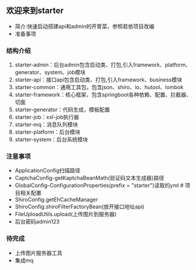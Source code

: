 ## 欢迎来到starter
* 简介:快速启动搭建api和admin的开胃菜，参照若依项目改编
* 准备事项

### 结构介绍
1. starter-admin：后台admin包含启动类、打包,引入framework、platform、generator、system、job模块
2. starter-api：接口api包含启动类、打包,引入framework、business模块
3. starter-common：通用工具包，包含json、shiro、io、hutool、lombok
4. starter-framework：核心框架，包含springboot各种依赖、配置、拦截器、切面
5. starter-generator：代码生成，模板配置
6. starter-job：xxl-job执行器
7. starter-mq：消息队列模块
8. starter-platform：后台模块
9. starter-system：后台系统模块

### 注意事项
* ApplicationConfig扫描路径
* CaptchaConfig-getKaptchaBeanMath(验证码文本生成器)路径
* GlobalConfig-ConfigurationProperties(prefix = "starter")读取的yml # 项目相关配置
* ShiroConfig.getEhCacheManager
* ShiroConfig.shiroFilterFactoryBean(放开接口地址api)
* FileUploadUtils.upload(上传图片到服务器)
* 后台密码admin123

### 待完成
* 上传图片服务器工具
* 集成mq


